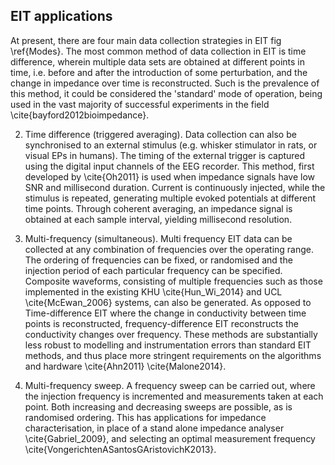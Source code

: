 ## EIT applications
At present, there are four main data collection strategies in EIT  fig \ref{Modes}.  The most common method of data collection in EIT is time difference, wherein multiple data sets are obtained at different points in time, i.e. before and after the introduction of some perturbation, and the change in impedance over time is reconstructed. Such is the prevalence of this method, it could be considered the 'standard' mode of operation, being used in the vast majority of successful experiments in the field \cite{bayford2012bioimpedance}.

2) Time difference (triggered averaging).  Data collection can also be synchronised to an external stimulus (e.g. whisker stimulator in rats, or visual EPs in humans). The timing of the external trigger is captured using the digital input channels of the EEG recorder. This method, first developed by \cite{Oh2011} is used when impedance signals have low SNR and millisecond duration. Current is continuously injected, while the stimulus is repeated, generating multiple evoked potentials at different time points. Through coherent averaging, an impedance signal is obtained at each sample interval, yielding millisecond resolution. 

3) Multi-frequency (simultaneous). Multi frequency EIT data can be collected at any combination of frequencies over the operating range. The ordering of frequencies can be fixed, or randomised and the injection period of each particular frequency can be specified. Composite waveforms, consisting of multiple frequencies such as those implemented in the existing KHU \cite{Hun_Wi_2014} and UCL \cite{McEwan_2006} systems, can also be generated. As opposed to Time-difference EIT where the change in conductivity between time points is reconstructed, frequency-difference EIT reconstructs the conductivity changes over frequency. These methods are substantially less robust to modelling and instrumentation errors than standard EIT methods, and thus place more stringent requirements on the algorithms and hardware \cite{Ahn2011} \cite{Malone2014}.

4) Multi-frequency sweep. A frequency sweep can be carried out, where the injection frequency is incremented and measurements taken at each point. Both increasing and decreasing sweeps are possible, as is randomised ordering. This has applications for impedance characterisation, in place of a stand alone impedance analyser \cite{Gabriel_2009}, and selecting an optimal measurement frequency \cite{VongerichtenASantosGAristovichK2013}.